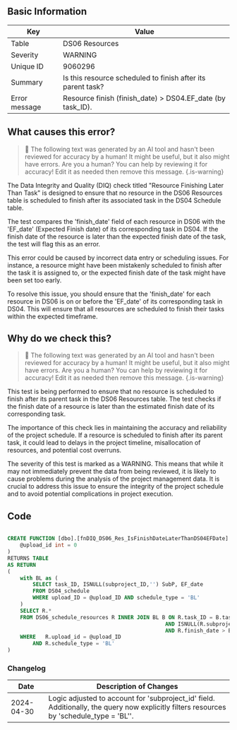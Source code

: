 ## Basic Information

| Key           | Value                                                       |
| ------------- | ----------------------------------------------------------- |
| Table         | DS06 Resources                                              |
| Severity      | WARNING                                                     |
| Unique ID     | 9060296                                                     |
| Summary       | Is this resource scheduled to finish after its parent task? |
| Error message | Resource finish (finish_date) > DS04.EF_date (by task_ID).  |

## What causes this error?

> :robot: The following text was generated by an AI tool and hasn't been reviewed for accuracy by a human! It might be useful, but it also might have errors. Are you a human? You can help by reviewing it for accuracy! Edit it as needed then remove this message.
> {.is-warning}

The Data Integrity and Quality (DIQ) check titled "Resource Finishing Later Than Task" is designed to ensure that no resource in the DS06 Resources table is scheduled to finish after its associated task in the DS04 Schedule table.

The test compares the 'finish_date' field of each resource in DS06 with the 'EF_date' (Expected Finish date) of its corresponding task in DS04. If the finish date of the resource is later than the expected finish date of the task, the test will flag this as an error.

This error could be caused by incorrect data entry or scheduling issues. For instance, a resource might have been mistakenly scheduled to finish after the task it is assigned to, or the expected finish date of the task might have been set too early.

To resolve this issue, you should ensure that the 'finish_date' for each resource in DS06 is on or before the 'EF_date' of its corresponding task in DS04. This will ensure that all resources are scheduled to finish their tasks within the expected timeframe.

## Why do we check this?

> :robot: The following text was generated by an AI tool and hasn't been reviewed for accuracy by a human! It might be useful, but it also might have errors. Are you a human? You can help by reviewing it for accuracy! Edit it as needed then remove this message.
> {.is-warning}

This test is being performed to ensure that no resource is scheduled to finish after its parent task in the DS06 Resources table. The test checks if the finish date of a resource is later than the estimated finish date of its corresponding task.

The importance of this check lies in maintaining the accuracy and reliability of the project schedule. If a resource is scheduled to finish after its parent task, it could lead to delays in the project timeline, misallocation of resources, and potential cost overruns.

The severity of this test is marked as a WARNING. This means that while it may not immediately prevent the data from being reviewed, it is likely to cause problems during the analysis of the project management data. It is crucial to address this issue to ensure the integrity of the project schedule and to avoid potential complications in project execution.

## Code

```sql

CREATE FUNCTION [dbo].[fnDIQ_DS06_Res_IsFinishDateLaterThanDS04EFDate] (
	@upload_id int = 0
)
RETURNS TABLE
AS RETURN
(
	with BL as (
		SELECT task_ID, ISNULL(subproject_ID,'') SubP, EF_date
		FROM DS04_schedule
		WHERE upload_ID = @upload_ID AND schedule_type = 'BL'
	)
	SELECT R.*
	FROM DS06_schedule_resources R INNER JOIN BL B ON R.task_ID = B.task_ID
												  AND ISNULL(R.subproject_ID,'') = B.SubP
												  AND R.finish_date > B.EF_date
	WHERE	R.upload_id = @upload_ID
		AND R.schedule_type = 'BL'
)
```

### Changelog

| Date       | Description of Changes                                                                                                                   |
| ---------- | ---------------------------------------------------------------------------------------------------------------------------------------- |
| 2024-04-30 | Logic adjusted to account for 'subproject_id' field. Additionally, the query now explicitly filters resources by 'schedule_type = 'BL''. |
